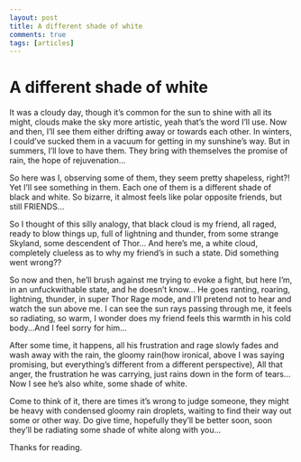```yaml
---
layout: post
title: A different shade of white
comments: true
tags: [articles]
---
```


# A different shade of white

It was a cloudy day, though it’s common for the sun to shine with all its might, clouds make the sky more artistic, yeah that’s the word I’ll use. Now and then, I’ll see them either drifting away or towards each other. In winters, I could’ve sucked them in a vacuum for getting in my sunshine’s way. But in summers, I’ll love to have them. They bring with themselves the promise of rain, the hope of rejuvenation…

So here was I, observing some of them, they seem pretty shapeless, right?! Yet I’ll see something in them. Each one of them is a different shade of black and white. So bizarre, it almost feels like polar opposite friends, but still FRIENDS…

So I thought of this silly analogy, that black cloud is my friend, all raged, ready to blow things up, full of lightning and thunder, from some strange Skyland, some descendent of Thor… And here’s me, a white cloud, completely clueless as to why my friend’s in such a state. Did something went wrong??

So now and then, he’ll brush against me trying to evoke a fight, but here I’m, in an unfuckwithable state, and he doesn’t know… He goes ranting, roaring, lightning, thunder, in super Thor Rage mode, and I’ll pretend not to hear and watch the sun above me. I can see the sun rays passing through me, it feels so radiating, so warm, I wonder does my friend feels this warmth in his cold body…And I feel sorry for him…

After some time, it happens, all his frustration and rage slowly fades and wash away with the rain, the gloomy rain(how ironical, above I was saying promising, but everything’s different from a different perspective), All that anger, the frustration he was carrying, just rains down in the form of tears…Now I see he’s also white, some shade of white.

Come to think of it, there are times it’s wrong to judge someone, they might be heavy with condensed gloomy rain droplets, waiting to find their way out some or other way. Do give time, hopefully they’ll be better soon, soon they’ll be radiating some shade of white along with you…

Thanks for reading.
